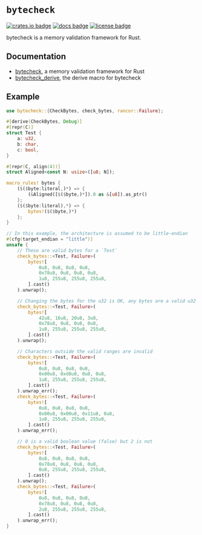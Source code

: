 # `bytecheck`

[![crates.io badge]][crates.io] [![docs badge]][docs] [![license badge]][license]

[crates.io badge]: https://img.shields.io/crates/v/bytecheck.svg
[crates.io]: https://crates.io/crates/bytecheck
[docs badge]: https://img.shields.io/docsrs/bytecheck
[docs]: https://docs.rs/bytecheck
[license badge]: https://img.shields.io/badge/license-MIT-blue.svg
[license]: https://github.com/rkyv/bytecheck/blob/master/LICENSE

bytecheck is a memory validation framework for Rust.

## Documentation

- [bytecheck](https://docs.rs/bytecheck), a memory validation framework for Rust
- [bytecheck_derive](https://docs.rs/bytecheck_derive), the derive macro for
  bytecheck

## Example

```rust
use bytecheck::{CheckBytes, check_bytes, rancor::Failure};

#[derive(CheckBytes, Debug)]
#[repr(C)]
struct Test {
    a: u32,
    b: char,
    c: bool,
}

#[repr(C, align(4))]
struct Aligned<const N: usize>([u8; N]);

macro_rules! bytes {
    ($($byte:literal,)*) => {
        (&Aligned([$($byte,)*]).0 as &[u8]).as_ptr()
    };
    ($($byte:literal),*) => {
        bytes!($($byte,)*)
    };
}

// In this example, the architecture is assumed to be little-endian
#[cfg(target_endian = "little")]
unsafe {
    // These are valid bytes for a `Test`
    check_bytes::<Test, Failure>(
        bytes![
            0u8, 0u8, 0u8, 0u8,
            0x78u8, 0u8, 0u8, 0u8,
            1u8, 255u8, 255u8, 255u8,
        ].cast()
    ).unwrap();

    // Changing the bytes for the u32 is OK, any bytes are a valid u32
    check_bytes::<Test, Failure>(
        bytes![
            42u8, 16u8, 20u8, 3u8,
            0x78u8, 0u8, 0u8, 0u8,
            1u8, 255u8, 255u8, 255u8,
        ].cast()
    ).unwrap();

    // Characters outside the valid ranges are invalid
    check_bytes::<Test, Failure>(
        bytes![
            0u8, 0u8, 0u8, 0u8,
            0x00u8, 0xd8u8, 0u8, 0u8,
            1u8, 255u8, 255u8, 255u8,
        ].cast()
    ).unwrap_err();
    check_bytes::<Test, Failure>(
        bytes![
            0u8, 0u8, 0u8, 0u8,
            0x00u8, 0x00u8, 0x11u8, 0u8,
            1u8, 255u8, 255u8, 255u8,
        ].cast()
    ).unwrap_err();

    // 0 is a valid boolean value (false) but 2 is not
    check_bytes::<Test, Failure>(
        bytes![
            0u8, 0u8, 0u8, 0u8,
            0x78u8, 0u8, 0u8, 0u8,
            0u8, 255u8, 255u8, 255u8,
        ].cast()
    ).unwrap();
    check_bytes::<Test, Failure>(
        bytes![
            0u8, 0u8, 0u8, 0u8,
            0x78u8, 0u8, 0u8, 0u8,
            2u8, 255u8, 255u8, 255u8,
        ].cast()
    ).unwrap_err();
}
```
